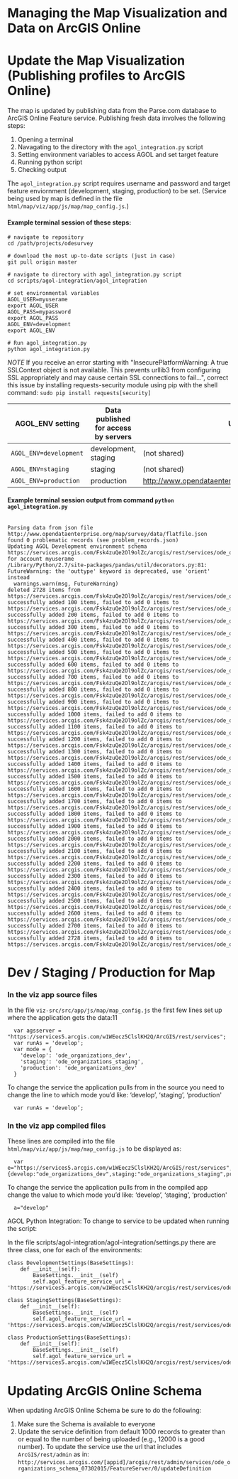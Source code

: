 Managing the Map Visualization and Data on ArcGIS Online
========================================================

# Update the Map Visualization (Publishing profiles to ArcGIS Online)

The map is updated by publishing data from the Parse.com database to ArcGIS Online Feature service. Publishing fresh data involves the following steps:

1. Opening a terminal
2. Navagating to the directory with the `agol_integration.py` script
3. Setting environment variables to access AGOL and set target feature
4. Running python script
5. Checking output

The `agol_integration.py` script requires username and password and target feature enviornment (development, staging, production) to  be set.
(Service being used by map is defined in the file `html/map/viz/app/js/map/map_config.js`.)

#### Example terminal session of these steps:

```
# navigate to repository
cd /path/projects/odesurvey

# download the most up-to-date scripts (just in case)
git pull origin master

# navigate to directory with agol_integration.py script
cd scripts/agol-integration/agol_integration

# set environmental variables
AGOL_USER=myuserame
export AGOL_USER
AGOL_PASS=mypassword
export AGOL_PASS
AGOL_ENV=development
export AGOL_ENV

# Run agol_integration.py
python agol_integration.py

```

*NOTE* If you receive an error starting with "InsecurePlatformWarning: A true SSLContext object is not available. This prevents urllib3 from configuring SSL appropriately and may cause certain SSL connections to fail...", correct this issue by installing requests-security module using pip with the shell command: `sudo pip install requests[security]`

AGOL_ENV setting       | Data published for access by servers | URL
-----------------------|-------------------------------------|-----
`AGOL_ENV=development` | development, staging | (not shared)
`AGOL_ENV=staging`     | staging     | (not shared)
`AGOL_ENV=production`  | production  | http://www.opendataenterprise.org/map/viz/index.html

#### Example terminal session output from command `python agol_integration.py`
```

Parsing data from json file http://www.opendataenterprise.org/map/survey/data/flatfile.json
found 0 problematic records (see problem_records.json)
Updating AGOL Development environment schema https://services.arcgis.com/Fsk4zuQe2Ol9olZc/arcgis/rest/services/ode_organizations_dev_0715/FeatureServer/0 for account myuserame
/Library/Python/2.7/site-packages/pandas/util/decorators.py:81: FutureWarning: the 'outtype' keyword is deprecated, use 'orient' instead
  warnings.warn(msg, FutureWarning)
deleted 2728 items from https://services.arcgis.com/Fsk4zuQe2Ol9olZc/arcgis/rest/services/ode_organizations_dev_0715/FeatureServer/0
successfully added 100 items, failed to add 0 items to https://services.arcgis.com/Fsk4zuQe2Ol9olZc/arcgis/rest/services/ode_organizations_dev_0715/FeatureServer/0
successfully added 200 items, failed to add 0 items to https://services.arcgis.com/Fsk4zuQe2Ol9olZc/arcgis/rest/services/ode_organizations_dev_0715/FeatureServer/0
successfully added 300 items, failed to add 0 items to https://services.arcgis.com/Fsk4zuQe2Ol9olZc/arcgis/rest/services/ode_organizations_dev_0715/FeatureServer/0
successfully added 400 items, failed to add 0 items to https://services.arcgis.com/Fsk4zuQe2Ol9olZc/arcgis/rest/services/ode_organizations_dev_0715/FeatureServer/0
successfully added 500 items, failed to add 0 items to https://services.arcgis.com/Fsk4zuQe2Ol9olZc/arcgis/rest/services/ode_organizations_dev_0715/FeatureServer/0
successfully added 600 items, failed to add 0 items to https://services.arcgis.com/Fsk4zuQe2Ol9olZc/arcgis/rest/services/ode_organizations_dev_0715/FeatureServer/0
successfully added 700 items, failed to add 0 items to https://services.arcgis.com/Fsk4zuQe2Ol9olZc/arcgis/rest/services/ode_organizations_dev_0715/FeatureServer/0
successfully added 800 items, failed to add 0 items to https://services.arcgis.com/Fsk4zuQe2Ol9olZc/arcgis/rest/services/ode_organizations_dev_0715/FeatureServer/0
successfully added 900 items, failed to add 0 items to https://services.arcgis.com/Fsk4zuQe2Ol9olZc/arcgis/rest/services/ode_organizations_dev_0715/FeatureServer/0
successfully added 1000 items, failed to add 0 items to https://services.arcgis.com/Fsk4zuQe2Ol9olZc/arcgis/rest/services/ode_organizations_dev_0715/FeatureServer/0
successfully added 1100 items, failed to add 0 items to https://services.arcgis.com/Fsk4zuQe2Ol9olZc/arcgis/rest/services/ode_organizations_dev_0715/FeatureServer/0
successfully added 1200 items, failed to add 0 items to https://services.arcgis.com/Fsk4zuQe2Ol9olZc/arcgis/rest/services/ode_organizations_dev_0715/FeatureServer/0
successfully added 1300 items, failed to add 0 items to https://services.arcgis.com/Fsk4zuQe2Ol9olZc/arcgis/rest/services/ode_organizations_dev_0715/FeatureServer/0
successfully added 1400 items, failed to add 0 items to https://services.arcgis.com/Fsk4zuQe2Ol9olZc/arcgis/rest/services/ode_organizations_dev_0715/FeatureServer/0
successfully added 1500 items, failed to add 0 items to https://services.arcgis.com/Fsk4zuQe2Ol9olZc/arcgis/rest/services/ode_organizations_dev_0715/FeatureServer/0
successfully added 1600 items, failed to add 0 items to https://services.arcgis.com/Fsk4zuQe2Ol9olZc/arcgis/rest/services/ode_organizations_dev_0715/FeatureServer/0
successfully added 1700 items, failed to add 0 items to https://services.arcgis.com/Fsk4zuQe2Ol9olZc/arcgis/rest/services/ode_organizations_dev_0715/FeatureServer/0
successfully added 1800 items, failed to add 0 items to https://services.arcgis.com/Fsk4zuQe2Ol9olZc/arcgis/rest/services/ode_organizations_dev_0715/FeatureServer/0
successfully added 1900 items, failed to add 0 items to https://services.arcgis.com/Fsk4zuQe2Ol9olZc/arcgis/rest/services/ode_organizations_dev_0715/FeatureServer/0
successfully added 2000 items, failed to add 0 items to https://services.arcgis.com/Fsk4zuQe2Ol9olZc/arcgis/rest/services/ode_organizations_dev_0715/FeatureServer/0
successfully added 2100 items, failed to add 0 items to https://services.arcgis.com/Fsk4zuQe2Ol9olZc/arcgis/rest/services/ode_organizations_dev_0715/FeatureServer/0
successfully added 2200 items, failed to add 0 items to https://services.arcgis.com/Fsk4zuQe2Ol9olZc/arcgis/rest/services/ode_organizations_dev_0715/FeatureServer/0
successfully added 2300 items, failed to add 0 items to https://services.arcgis.com/Fsk4zuQe2Ol9olZc/arcgis/rest/services/ode_organizations_dev_0715/FeatureServer/0
successfully added 2400 items, failed to add 0 items to https://services.arcgis.com/Fsk4zuQe2Ol9olZc/arcgis/rest/services/ode_organizations_dev_0715/FeatureServer/0
successfully added 2500 items, failed to add 0 items to https://services.arcgis.com/Fsk4zuQe2Ol9olZc/arcgis/rest/services/ode_organizations_dev_0715/FeatureServer/0
successfully added 2600 items, failed to add 0 items to https://services.arcgis.com/Fsk4zuQe2Ol9olZc/arcgis/rest/services/ode_organizations_dev_0715/FeatureServer/0
successfully added 2700 items, failed to add 0 items to https://services.arcgis.com/Fsk4zuQe2Ol9olZc/arcgis/rest/services/ode_organizations_dev_0715/FeatureServer/0
successfully added 2728 items, failed to add 0 items to https://services.arcgis.com/Fsk4zuQe2Ol9olZc/arcgis/rest/services/ode_organizations_dev_0715/FeatureServer/0
```

# Dev / Staging / Production for Map

### In the viz app source files

In the file `viz-src/src/app/js/map/map_config.js` the first few lines set up where the application gets the data:11
```
  var agsserver = "https://services5.arcgis.com/w1WEecz5ClslKH2Q/ArcGIS/rest/services";
  var runAs = 'develop';
  var mode = {
    'develop': 'ode_organizations_dev',
    'staging': 'ode_organizations_staging',
    'production': 'ode_organizations_dev'
  }
```

To change the service the application pulls from in the source you need to change the line to which mode you’d like: ‘develop’, ‘staging’, ‘production'

```
  var runAs = 'develop’;
```

### In the viz app compiled files

These lines are compiled into the file `html/map/viz/app/js/map/map_config.js` to be displayed as:
```
  var e="https://services5.arcgis.com/w1WEecz5ClslKH2Q/ArcGIS/rest/services",a="develop",t={develop:"ode_organizations_dev",staging:"ode_organizations_staging",production:"ode_organizations_dev"},
```

To change the service the application pulls from in the compiled app change the value to which mode you’d like: ‘develop’, ‘staging’, ‘production'

```
  a="develop"
```

AGOL Python Integration:
To change to service to be updated when running the script:

In the file scripts/agol-integration/agol-integration/settings.py there are three class, one for each of the environments:

```
class DevelopmentSettings(BaseSettings):
    def __init__(self):
        BaseSettings.__init__(self)
        self.agol_feature_service_url = 'https://services5.arcgis.com/w1WEecz5ClslKH2Q/arcgis/rest/services/ode_organizations_dev/FeatureServer/0'

class StagingSettings(BaseSettings):
    def __init__(self):
        BaseSettings.__init__(self)
        self.agol_feature_service_url = 'https://services5.arcgis.com/w1WEecz5ClslKH2Q/arcgis/rest/services/ode_organizations_staging/FeatureServer/0'

class ProductionSettings(BaseSettings):
    def __init__(self):
        BaseSettings.__init__(self)
        self.agol_feature_service_url = 'https://services5.arcgis.com/w1WEecz5ClslKH2Q/arcgis/rest/services/ode_organizations_production/FeatureServer/0'
```

# Updating ArcGIS Online Schema

When updating ArcGIS Online Schema be sure to do the following:

1. Make sure the Schema is available to everyone
2. Update the service definition from default 1000 records to greater than or equal to the number of being uploaded (e.g., 12000 is a good number). To update the service use the url that includes `ArcGIS/rest/admin` as in: `http://services.arcgis.com/[appid]/arcgis/rest/admin/services/ode_organizations_schema_07302015/FeatureServer/0/updateDefinition`
